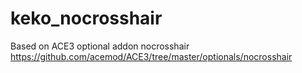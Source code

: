 # keko_nocrosshair

Based on ACE3 optional addon nocrosshair https://github.com/acemod/ACE3/tree/master/optionals/nocrosshair
